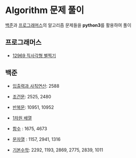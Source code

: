 # Algorithm 문제 풀이
[백준](https://www.acmicpc.net/step)과 [프로그래머스]()의 알고리즘 문제들을 **python3**를 활용하여 풀이

## 프로그래머스
* [12969 직사각형 별찍기]()

## 백준
* [입출력과 사칙연산](https://github.com/DaonWoori/TIL/tree/main/Algorithm/BaekJoon/%EC%9E%85%EC%B6%9C%EB%A0%A5%EA%B3%BC%20%EC%82%AC%EC%B9%99%EC%97%B0%EC%82%B0): 2588

* [조건문](https://github.com/DaonWoori/TIL/tree/main/Algorithm/BaekJoon/%EC%A1%B0%EA%B1%B4%EB%AC%B8): 2525, 2480

* [반복문](https://github.com/DaonWoori/TIL/tree/main/Algorithm/BaekJoon/%EB%B0%98%EB%B3%B5%EB%AC%B8): 10951, 10952

* [1차원 배열](https://github.com/DaonWoori/TIL/tree/main/Algorithm/BaekJoon/1%EC%B0%A8%EC%9B%90%20%EB%B0%B0%EC%97%B4)

* [함수](https://github.com/DaonWoori/TIL/tree/main/Algorithm/BaekJoon/%ED%95%A8%EC%88%98) : 1675, 4673

* [문자열](https://github.com/DaonWoori/TIL/tree/main/Algorithm/BaekJoon/%EB%AC%B8%EC%9E%90%EC%97%B4) : 1157, 2941, 1316

* [기본수학](https://github.com/DaonWoori/TIL/tree/main/Algorithm/BaekJoon/%EA%B8%B0%EB%B3%B8%EC%88%98%ED%95%99): 2292, 1193, 2869, 2775, 2839, 1011
